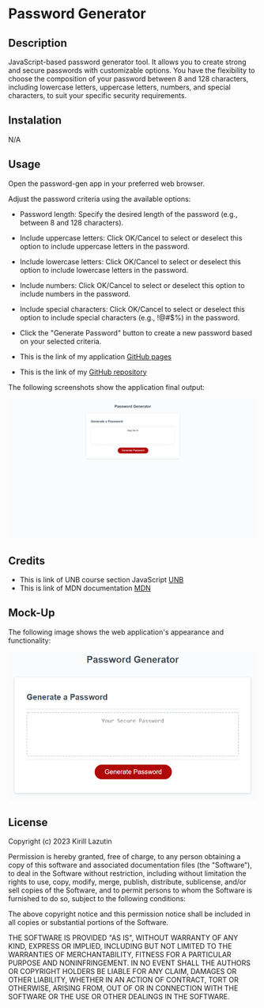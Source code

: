 # Password Generator

## Description

JavaScript-based password generator tool. It allows you to create strong and secure passwords with customizable options. You have the flexibility to choose the composition of your password between 8 and 128 characters, including lowercase letters, uppercase letters, numbers, and special characters, to suit your specific security requirements.

## Instalation

N/A

## Usage

Open the password-gen app in your preferred web browser.

Adjust the password criteria using the available options:

- Password length: Specify the desired length of the password (e.g., between 8 and 128 characters).
- Include uppercase letters: Click OK/Cancel to select or deselect this option to include uppercase letters in the password.
- Include lowercase letters: Click OK/Cancel to select or deselect this option to include lowercase letters in the password.
- Include numbers: Click OK/Cancel to select or deselect this option to include numbers in the password.
- Include special characters: Click OK/Cancel to select or deselect this option to include special characters (e.g., !@#$%) in the password.
- Click the "Generate Password" button to create a new password based on your selected criteria.

- This is the link of my application [GitHub pages](https://kirill777-web.github.io/password-gen/)
- This is the link of my [GitHub repository](https://github.com/Kirill777-web/password-gen)

The following screenshots show the application final output:

![screenshot password-gen app ](/Assets/password-gen.png 'screenshot')

## Credits

- This is link of UNB course section JavaScript [UNB](https://courses.bootcampspot.com/courses/3974)
- This is link of MDN documentation [MDN](https://developer.mozilla.org/en-US/docs/Web/JavaScript/Guide/Functions)

## Mock-Up

The following image shows the web application's appearance and functionality:

![password-gen app](/Assets/03-javascript-homework-demo.png)

## License

Copyright (c) 2023 Kirill Lazutin

Permission is hereby granted, free of charge, to any person obtaining a copy
of this software and associated documentation files (the "Software"), to deal
in the Software without restriction, including without limitation the rights
to use, copy, modify, merge, publish, distribute, sublicense, and/or sell
copies of the Software, and to permit persons to whom the Software is
furnished to do so, subject to the following conditions:

The above copyright notice and this permission notice shall be included in all
copies or substantial portions of the Software.

THE SOFTWARE IS PROVIDED "AS IS", WITHOUT WARRANTY OF ANY KIND, EXPRESS OR
IMPLIED, INCLUDING BUT NOT LIMITED TO THE WARRANTIES OF MERCHANTABILITY,
FITNESS FOR A PARTICULAR PURPOSE AND NONINFRINGEMENT. IN NO EVENT SHALL THE
AUTHORS OR COPYRIGHT HOLDERS BE LIABLE FOR ANY CLAIM, DAMAGES OR OTHER
LIABILITY, WHETHER IN AN ACTION OF CONTRACT, TORT OR OTHERWISE, ARISING FROM,
OUT OF OR IN CONNECTION WITH THE SOFTWARE OR THE USE OR OTHER DEALINGS IN THE
SOFTWARE.
